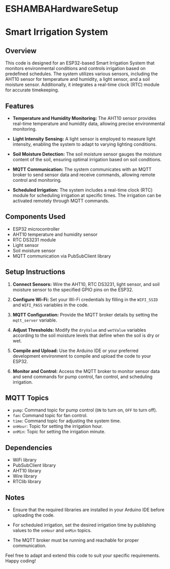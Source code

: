 # ESHAMBAHardwareSetup
# Smart Irrigation System

## Overview

This code is designed for an ESP32-based Smart Irrigation System that monitors environmental conditions and controls irrigation based on predefined schedules. The system utilizes various sensors, including the AHT10 sensor for temperature and humidity, a light sensor, and a soil moisture sensor. Additionally, it integrates a real-time clock (RTC) module for accurate timekeeping.

## Features

- **Temperature and Humidity Monitoring:** The AHT10 sensor provides real-time temperature and humidity data, allowing precise environmental monitoring.

- **Light Intensity Sensing:** A light sensor is employed to measure light intensity, enabling the system to adapt to varying lighting conditions.

- **Soil Moisture Detection:** The soil moisture sensor gauges the moisture content of the soil, ensuring optimal irrigation based on soil conditions.

- **MQTT Communication:** The system communicates with an MQTT broker to send sensor data and receive commands, allowing remote control and monitoring.

- **Scheduled Irrigation:** The system includes a real-time clock (RTC) module for scheduling irrigation at specific times. The irrigation can be activated remotely through MQTT commands.

## Components Used

- ESP32 microcontroller
- AHT10 temperature and humidity sensor
- RTC DS3231 module
- Light sensor
- Soil moisture sensor
- MQTT communication via PubSubClient library

## Setup Instructions

1. **Connect Sensors:** Wire the AHT10, RTC DS3231, light sensor, and soil moisture sensor to the specified GPIO pins on the ESP32.

2. **Configure Wi-Fi:** Set your Wi-Fi credentials by filling in the `WIFI_SSID` and `WIFI_PASS` variables in the code.

3. **MQTT Configuration:** Provide the MQTT broker details by setting the `mqtt_server` variable.

4. **Adjust Thresholds:** Modify the `dryValue` and `wetValue` variables according to the soil moisture levels that define when the soil is dry or wet.

5. **Compile and Upload:** Use the Arduino IDE or your preferred development environment to compile and upload the code to your ESP32.

6. **Monitor and Control:** Access the MQTT broker to monitor sensor data and send commands for pump control, fan control, and scheduling irrigation.

## MQTT Topics

- `pump`: Command topic for pump control (`ON` to turn on, `OFF` to turn off).
- `fan`: Command topic for fan control.
- `time`: Command topic for adjusting the system time.
- `onHour`: Topic for setting the irrigation hour.
- `onMin`: Topic for setting the irrigation minute.

## Dependencies

- WiFi library
- PubSubClient library
- AHT10 library
- Wire library
- RTClib library

## Notes

- Ensure that the required libraries are installed in your Arduino IDE before uploading the code.

- For scheduled irrigation, set the desired irrigation time by publishing values to the `onHour` and `onMin` topics.

- The MQTT broker must be running and reachable for proper communication.

Feel free to adapt and extend this code to suit your specific requirements. Happy coding!

